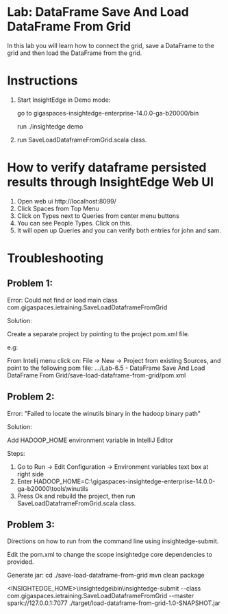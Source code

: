 # Lab: DataFrame Save And Load DataFrame From Grid

In this lab you will learn how to connect the grid,
save a DataFrame to the grid
and then load the DataFrame from the grid.

# Instructions

1. Start InsightEdge in Demo mode:

    go to gigaspaces-insightedge-enterprise-14.0.0-ga-b20000/bin

    run ./insightedge demo

2. run SaveLoadDataframeFromGrid.scala class.


# How to verify dataframe persisted results through InsightEdge Web UI

1. Open web ui http://localhost:8099/
2. Click Spaces from Top Menu
3. Click on Types next to Queries from center menu buttons
4. You can see People Types. Click on this.
5. It will open up Queries and you can verify both entries for john and sam.

# Troubleshooting
## Problem 1:

Error: Could not find or load main class com.gigaspaces.ietraining.SaveLoadDataframeFromGrid

Solution:

Create a separate project by pointing to the project pom.xml file.

e.g:

From Intelij menu click on: File -> New -> Project from existing Sources, and point to the following pom file:
.../Lab-6.5 - DataFrame Save And Load DataFrame From Grid/save-load-dataframe-from-grid/pom.xml


## Problem 2:

Error: "Failed to locate the winutils binary in the hadoop binary path"

Solution:

Add HADOOP_HOME environment variable in IntelliJ Editor

Steps:
1. Go to Run -> Edit Configuration -> Environment variables text box at right side
2. Enter HADOOP_HOME=C:\gigaspaces-insightedge-enterprise-14.0.0-ga-b20000\tools\winutils
3. Press Ok and rebuild the project, then run SaveLoadDataframeFromGrid.scala class.

## Problem 3:
Directions on how to run from the command line using insightedge-submit.

Edit the pom.xml to change the scope insightedge core dependencies to provided.

Generate jar:
cd ./save-load-dataframe-from-grid
mvn clean package

<INSIGHTEDGE_HOME>\insightedge\bin\insightedge-submit --class com.gigaspaces.ietraining.SaveLoadDataframeFromGrid --master spark://127.0.0.1:7077  ./target/load-dataframe-from-grid-1.0-SNAPSHOT.jar



